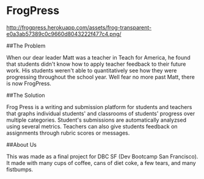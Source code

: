 FrogPress
=========

http://frogpress.herokuapp.com/assets/frog-transparent-e0a3ab57389c0c9660d8043222f477c4.png/

##The Problem

When our dear leader Matt was a teacher in Teach for America, he found that students didn't know how to apply teacher feedback to their future work. His students weren't able to quantitatively see how they were progressing throughout the school year. Well fear no more past Matt, there is now FrogPress. 

##The Solution

Frog Press is a writing and submission platform for students and teachers that graphs individual students' and classrooms of students' progress over multiple categories. Student's submissions are automatically analyzsed using several metrics. Teachers can also give students feedback on assignments through rubric scores or messages. 

##About Us

This was made as a final project for DBC SF (Dev Bootcamp San Francisco). It made with many cups of coffee, cans of diet coke, a few tears, and many fistbumps. 
